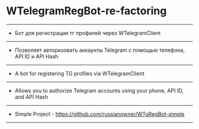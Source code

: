 # WTelegramRegBot-re-factoring
---
- Бот для регистрации тг профилей через WTelegramClient
---
- Позволяет авторизовать аккаунты Telegram с помощью телефона, API ID и API Hash
---
- A bot for registering TG profiles via WTelegramClient
---
- Allows you to authorize Telegram accounts using your phone, API ID, and API Hash
---
- Simple Project - https://github.com/russianowner/WTgRegBot-simple
---
